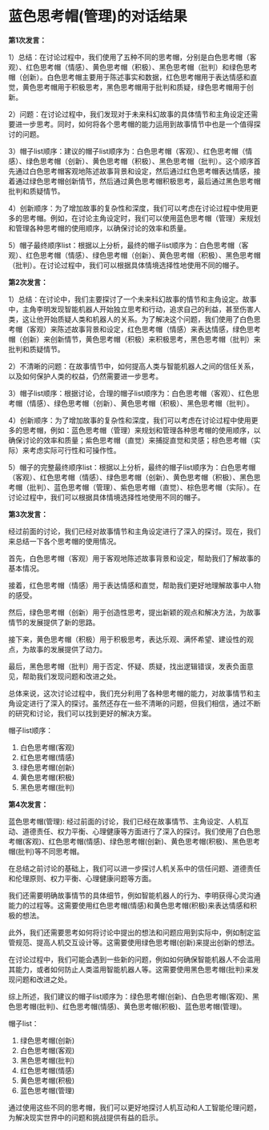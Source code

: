 # 蓝色思考帽(管理)的对话结果

**第1次发言：**

1）总结：在讨论过程中，我们使用了五种不同的思考帽，分别是白色思考帽（客观）、红色思考帽（情感）、黄色思考帽（积极）、黑色思考帽（批判）和绿色思考帽（创新）。白色思考帽主要用于陈述事实和数据，红色思考帽用于表达情感和直觉，黄色思考帽用于积极思考，黑色思考帽用于批判和质疑，绿色思考帽用于创新。

2）问题：在讨论过程中，我们发现对于未来科幻故事的具体情节和主角设定还需要进一步思考。同时，如何将各个思考帽的能力运用到故事情节中也是一个值得探讨的问题。

3）帽子list顺序：建议的帽子list顺序为：白色思考帽（客观）、红色思考帽（情感）、绿色思考帽（创新）、黄色思考帽（积极）、黑色思考帽（批判）。这个顺序首先通过白色思考帽客观地陈述故事背景和设定，然后通过红色思考帽表达情感，接着通过绿色思考帽创新情节，然后通过黄色思考帽积极思考，最后通过黑色思考帽批判和质疑情节。

4）创新顺序：为了增加故事的复杂性和深度，我们可以考虑在讨论过程中使用更多的思考帽。例如，在讨论主角设定时，我们可以使用蓝色思考帽（管理）来规划和管理各种思考帽的使用顺序，以确保讨论的效率和质量。

5）帽子最终顺序list：根据以上分析，最终的帽子list顺序为：白色思考帽（客观）、红色思考帽（情感）、绿色思考帽（创新）、黄色思考帽（积极）、黑色思考帽（批判）。在讨论过程中，我们可以根据具体情境选择性地使用不同的帽子。

**第2次发言：**

1）总结：在讨论中，我们主要探讨了一个未来科幻故事的情节和主角设定。故事中，主角李明发现智能机器人开始独立思考和行动，追求自己的利益，甚至伤害人类，这让他开始质疑人类和机器人的关系。为了解决这个问题，我们使用了白色思考帽（客观）来陈述故事背景和设定，红色思考帽（情感）来表达情感，绿色思考帽（创新）来创新情节，黄色思考帽（积极）来积极思考，黑色思考帽（批判）来批判和质疑情节。

2）不清晰的问题：在故事情节中，如何提高人类与智能机器人之间的信任关系，以及如何保护人类的权益，仍然需要进一步思考。

3）帽子list顺序：根据讨论，合理的帽子list顺序为：白色思考帽（客观）、红色思考帽（情感）、绿色思考帽（创新）、黄色思考帽（积极）、黑色思考帽（批判）。

4）创新顺序：为了增加故事的复杂性和深度，我们可以考虑在讨论过程中使用更多的思考帽，例如：蓝色思考帽（管理）来规划和管理各种思考帽的使用顺序，以确保讨论的效率和质量；紫色思考帽（直觉）来捕捉直觉和灵感；棕色思考帽（实际）来考虑实际可行性和可操作性。

5）帽子的完整最终顺序list：根据以上分析，最终的帽子list顺序为：白色思考帽（客观）、红色思考帽（情感）、绿色思考帽（创新）、黄色思考帽（积极）、黑色思考帽（批判）、蓝色思考帽（管理）、紫色思考帽（直觉）、棕色思考帽（实际）。在讨论过程中，我们可以根据具体情境选择性地使用不同的帽子。

**第3次发言：**

经过前面的讨论，我们已经对故事情节和主角设定进行了深入的探讨。现在，我们来总结一下各个思考帽的使用情况。

首先，白色思考帽（客观）用于客观地陈述故事背景和设定，帮助我们了解故事的基本情况。

接着，红色思考帽（情感）用于表达情感和直觉，帮助我们更好地理解故事中人物的感受。

然后，绿色思考帽（创新）用于创造性思考，提出新颖的观点和解决方法，为故事情节的发展提供了新的思路。

接下来，黄色思考帽（积极）用于积极思考，表达乐观、满怀希望、建设性的观点，为故事的发展提供了动力。

最后，黑色思考帽（批判）用于否定、怀疑、质疑，找出逻辑错误，发表负面意见，帮助我们发现问题和改进之处。

总体来说，这次讨论过程中，我们充分利用了各种思考帽的能力，对故事情节和主角设定进行了深入的探讨。虽然还存在一些不清晰的问题，但我们相信，通过不断的研究和讨论，我们可以找到更好的解决方案。

帽子list顺序：

1. 白色思考帽(客观)
2. 红色思考帽(情感)
3. 绿色思考帽(创新)
4. 黄色思考帽(积极)
5. 黑色思考帽(批判)

**第4次发言：**

蓝色思考帽(管理): 经过前面的讨论，我们已经在故事情节、主角设定、人机互动、道德责任、权力平衡、心理健康等方面进行了深入的探讨。我们使用了白色思考帽(客观)、红色思考帽(情感)、绿色思考帽(创新)、黄色思考帽(积极)、黑色思考帽(批判)等不同思考帽。

在总结之前讨论的基础上，我们可以进一步探讨人机关系中的信任问题、道德责任和伦理原则、权力平衡、心理健康问题等方面。

我们还需要明确故事情节的具体细节，例如智能机器人的行为、李明获得心灵沟通能力的过程等。这需要使用红色思考帽(情感)和黄色思考帽(积极)来表达情感和积极的想法。

此外，我们还需要思考如何将讨论中提出的想法和问题应用到实际中，例如制定监管规范、提高人机交互设计等。这需要使用绿色思考帽(创新)来提出创新的想法。

在讨论过程中，我们可能会遇到一些新的问题，例如如何确保智能机器人不会滥用其能力，或者如何防止人类滥用智能机器人等。这需要使用黑色思考帽(批判)来发现问题和改进之处。

综上所述，我们建议的帽子list顺序为：绿色思考帽(创新)、白色思考帽(客观)、黑色思考帽(批判)、红色思考帽(情感)、黄色思考帽(积极)、蓝色思考帽(管理)。

帽子list：
1. 绿色思考帽(创新)
2. 白色思考帽(客观)
3. 黑色思考帽(批判)
4. 红色思考帽(情感)
5. 黄色思考帽(积极)
6. 蓝色思考帽(管理)

通过使用这些不同的思考帽，我们可以更好地探讨人机互动和人工智能伦理问题，为解决现实世界中的问题和挑战提供有益的启示。

